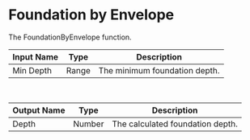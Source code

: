 
            
# Foundation by Envelope

The FoundationByEnvelope function.

|Input Name|Type|Description|
|---|---|---|
|Min Depth|Range|The minimum foundation depth.|


<br>

|Output Name|Type|Description|
|---|---|---|
|Depth|Number|The calculated foundation depth.|


